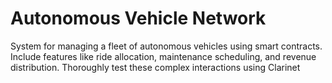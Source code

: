 # Autonomous Vehicle Network
 System for managing a fleet of autonomous vehicles using smart contracts. Include features like ride allocation, maintenance scheduling, and revenue distribution. Thoroughly test these complex interactions using Clarinet
